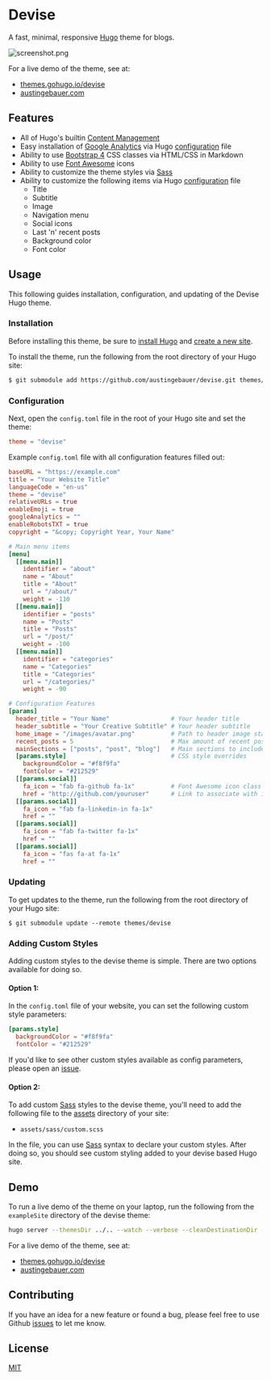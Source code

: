 # Devise

A fast, minimal, responsive [Hugo](https://gohugo.io/) theme for blogs.

![screenshot.png](https://raw.githubusercontent.com/austingebauer/devise/master/images/screenshot.png)

For a live demo of the theme, see at: 
- [themes.gohugo.io/devise](https://themes.gohugo.io/devise)
- [austingebauer.com](https://austingebauer.com)

## Features

- All of Hugo's builtin [Content Management](https://gohugo.io/content-management/)
- Easy installation of [Google Analytics](https://analytics.google.com/analytics/web/provision/#/provision) via Hugo [configuration](https://gohugo.io/getting-started/configuration/) file
- Ability to use [Bootstrap 4](https://getbootstrap.com/docs/4.0/getting-started/introduction/) CSS classes via HTML/CSS in Markdown
- Ability to use [Font Awesome](https://fontawesome.com/) icons
- Ability to customize the theme styles via [Sass](https://sass-lang.com/)
- Ability to customize the following items via Hugo [configuration](https://gohugo.io/getting-started/configuration/) file
    - Title
    - Subtitle
    - Image
    - Navigation menu
    - Social icons
    - Last 'n' recent posts
    - Background color
    - Font color

## Usage

This following guides installation, configuration, and updating of the Devise Hugo theme.

### Installation

Before installing this theme, be sure to [install Hugo](https://gohugo.io/getting-started/quick-start/) 
and [create a new site](https://gohugo.io/getting-started/quick-start/#step-2-create-a-new-site).

To install the theme, run the following from the root directory of your Hugo site:

```bash
$ git submodule add https://github.com/austingebauer/devise.git themes/devise
```

### Configuration

Next, open the `config.toml` file in the root of your Hugo site and set the theme:

```toml
theme = "devise"
```

Example `config.toml` file with all configuration features filled out:

```toml
baseURL = "https://example.com"
title = "Your Website Title"
languageCode = "en-us"
theme = "devise"
relativeURLs = true
enableEmoji = true
googleAnalytics = ""
enableRobotsTXT = true
copyright = "&copy; Copyright Year, Your Name"

# Main menu items
[menu]
  [[menu.main]]
    identifier = "about"
    name = "About"
    title = "About"
    url = "/about/"
    weight = -110
  [[menu.main]]
    identifier = "posts"
    name = "Posts"
    title = "Posts"
    url = "/post/"
    weight = -100
  [[menu.main]]
    identifier = "categories"
    name = "Categories"
    title = "Categories"
    url = "/categories/"
    weight = -90

# Configuration Features
[params]
  header_title = "Your Name"                 # Your header title
  header_subtitle = "Your Creative Subtitle" # Your header subtitle
  home_image = "/images/avatar.png"          # Path to header image starting from the static directory
  recent_posts = 5                           # Max amount of recent posts to show
  mainSections = ["posts", "post", "blog"]   # Main sections to include in recent posts
  [params.style]                             # CSS style overrides
    backgroundColor = "#f8f9fa"
    fontColor = "#212529"
  [[params.social]]
    fa_icon = "fab fa-github fa-1x"          # Font Awesome icon class
    href = "http://github.com/youruser"      # Link to associate with icon (http://, https://, mailto:)
  [[params.social]]
    fa_icon = "fab fa-linkedin-in fa-1x"
    href = ""
  [[params.social]]
    fa_icon = "fab fa-twitter fa-1x"
    href = ""
  [[params.social]]
    fa_icon = "fas fa-at fa-1x"
    href = ""
```

### Updating

To get updates to the theme, run the following from the root directory of your Hugo site: 

```
$ git submodule update --remote themes/devise
```

### Adding Custom Styles

Adding custom styles to the devise theme is simple. There are two options 
available for doing so.

#### Option 1:

In the `config.toml` file of your website, you can set the following custom style
parameters:

```toml
[params.style]
  backgroundColor = "#f8f9fa"
  fontColor = "#212529"
```

If you'd like to see other custom styles available as config parameters, please open an [issue](https://github.com/austingebauer/devise/issues).

#### Option 2:

To add custom [Sass](https://sass-lang.com/) styles to the devise theme, you'll 
need to add the following file to the [assets](https://gohugo.io/hugo-pipes/introduction/#asset-directory) 
directory of your site:

- `assets/sass/custom.scss`

In the file, you can use [Sass](https://sass-lang.com/) syntax to declare
your custom styles. After doing so, you should see custom styling added to 
your devise based Hugo site.

## Demo

To run a live demo of the theme on your laptop, run the following from the `exampleSite` directory of the 
devise theme:

```bash
hugo server --themesDir ../.. --watch --verbose --cleanDestinationDir --disableFastRender
```

For a live demo of the theme, see at: 
- [themes.gohugo.io/devise](https://themes.gohugo.io/devise)
- [austingebauer.com](https://austingebauer.com)

## Contributing

If you have an idea for a new feature or found a bug, please feel free to use Github
[issues](https://github.com/austingebauer/devise/issues) to let me know.

## License

[MIT](LICENSE)

